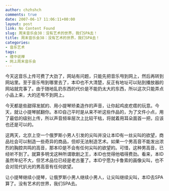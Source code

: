 ```yaml
---
author: chzhshch
comments: true
date: 2007-06-17 11:06:11+00:00
layout: post
link: No Content Found
slug: 周末音乐会38：没有艺术的世界，我们SPA去！
title: 周末音乐会38：没有艺术的世界，我们SPA去！
categories:
- 音乐艺术
tags:
- 缠中说禅
- 网上周末音乐会
---
```


			

今天这音乐上传可费了大劲了，网站有问题，只能先把音乐甩到网上，然后再转到网站里。至于音乐甩到哪里去了，本ID也不大清楚，反正有地址可以贴到播放器的网站就完事了。由于随地乱扔东西的代价是不能扔太大的东西，所以这次只能弄点小品上来，大的还甩不到网上。

今天都是些甜得发腻的、用小提琴矫柔造作的声音，让你起鸡皮疙瘩的玩意。今天，就让小提琴腻翻你。本ID自己平时是从来不听这些作品的，为了文件小点，用了最低的级别上传，所以声音频率层次上比较干枯，将就着用耳朵面首一把，应该也还是可以的。

这两天，北京上空一个俄罗斯小男人引发的尖叫并没让本ID有一丝尖叫的欲望，商品社会可以制造一些奇异的商品，但却无法制造艺术。如果一个男高音不能发出浓烈的胸腔共鸣的高音，那本ID是不会有任何尖叫的欲望的。可惜，这种男高音，已经听不到了。就算多明戈这种所谓歌剧之王，本ID也觉得他唱得费劲。看来，本ID虽然年纪不大，但艺术品位已经是老古董了。本ID宁愿为卡鲁索的画像尖叫，也不会对现代扒光的男高音有任何欲望。

让小提琴继续小提琴，让俄罗斯小男人继续小男人，让尖叫继续尖叫，本ID去SPA算了。没有艺术的世界，我们SPA去。
